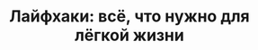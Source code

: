 ---
layout: autopage_category
permalink: /blog/lifehacks/
breadcrumb: Лайфхаки
title: "Лайфхаки: всё, что нужно для лёгкой жизни"
description: "Записи блога на тему лайфхака: трюки, оптимизация повседневности"
---